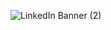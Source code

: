 ![LinkedIn Banner (2)](https://github.com/user-attachments/assets/c752c925-976c-49f3-b61c-b4e1de73e5d7)
